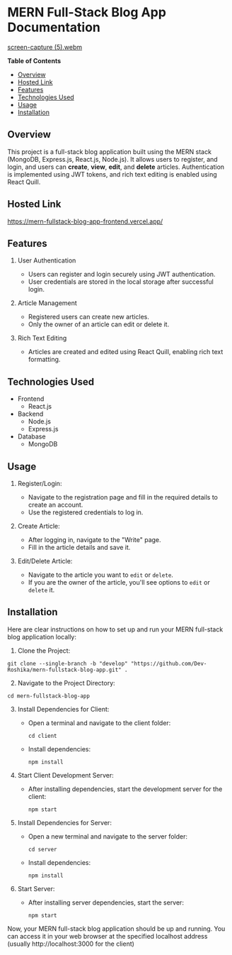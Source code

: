 # MERN Full-Stack Blog App Documentation
<!-- TOC start (generated with https://github.com/derlin/bitdowntoc) -->

[screen-capture (5).webm](https://github.com/Dev-Roshika/mern-fullstack-blog-app/assets/81811433/9abbae87-fb1f-440d-bda8-43e21cf28898)


**Table of Contents**


   * [Overview](#overview)
   * [Hosted Link](#hostedLink)
   * [Features](#features)
   * [Technologies Used](#technologies-used)
   * [Usage](#usage)
   * [Installation](#installation)

<!-- TOC end -->
<!-- TOC --><a name="overview"></a>
## Overview

This project is a full-stack blog application built using the MERN stack (MongoDB, Express.js, React.js, Node.js). It allows users to register, and login, and users can **create**, **view**, **edit**, and **delete** articles. Authentication is implemented using JWT tokens, and rich text editing is enabled using React Quill.

<!-- TOC --><a name="hostedLink"></a>
## Hosted Link
<a href="https://mern-fullstack-blog-app-frontend.vercel.app/" target="_blank">https://mern-fullstack-blog-app-frontend.vercel.app/</a>

<!-- TOC --><a name="features"></a>
## Features

1. User Authentication
   -  Users can register and login securely using JWT authentication.
   -  User credentials are stored in the local storage after successful login.

2. Article Management
   -  Registered users can create new articles.
   -  Only the owner of an article can edit or delete it.

3. Rich Text Editing
   -  Articles are created and edited using React Quill, enabling rich text formatting.

<!-- TOC --><a name="technologies-used"></a>
## Technologies Used
- Frontend
  - React.js
- Backend
  - Node.js
  - Express.js
- Database
  - MongoDB

<!-- TOC --><a name="usage"></a>
## Usage
1. Register/Login:

   - Navigate to the registration page and fill in the required details to create an account.
   - Use the registered credentials to log in.
     
2. Create Article:

   - After logging in, navigate to the "Write" page.
   - Fill in the article details and save it.
     
3. Edit/Delete Article:

   - Navigate to the article you want to `edit` or `delete`.
   - If you are the owner of the article, you'll see options to `edit` or `delete` it. 

<!-- TOC --><a name="installation"></a>
## Installation

Here are clear instructions on how to set up and run your MERN full-stack blog application locally:

1. Clone the Project:

```
git clone --single-branch -b "develop" "https://github.com/Dev-Roshika/mern-fullstack-blog-app.git" .
```

2. Navigate to the Project Directory:

```
cd mern-fullstack-blog-app
```

3. Install Dependencies for Client:
   - Open a terminal and navigate to the client folder:
  
     ```
     cd client
     ```
   - Install dependencies:
  
     ```
     npm install
     ```

4. Start Client Development Server:
   - After installing dependencies, start the development server for the client:

     ```
     npm start
     ```

5. Install Dependencies for Server:
   - Open a new terminal and navigate to the server folder:
  
     ```
     cd server
     ```
   - Install dependencies:
  
     ```
     npm install
     ```

6. Start Server:
   - After installing server dependencies, start the server:
     
     ```
     npm start
     ```

Now, your MERN full-stack blog application should be up and running. You can access it in your web browser at the specified localhost address  (usually http://localhost:3000 for the client)

